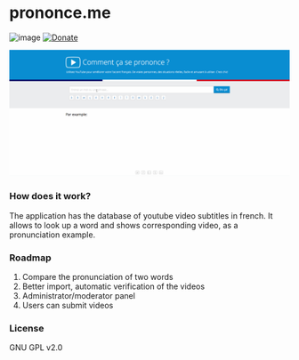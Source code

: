 # prononce.me

![image](https://circleci.com/gh/wolasss/prononce.me.png?circle-token=3ce799f85fd411ad59307ba5feef11c1d09e3aa3&style=shield)
[![Donate](https://img.shields.io/badge/donate-PayPal-green.svg)](https://paypal.me/wolas)

![Preview screenshot](https://raw.githubusercontent.com/wolasss/prononce.me/master/screenshot.gif)

### How does it work?

The application has the database of youtube video subtitles in french. It allows to look up a word and shows corresponding video, as a pronunciation example.

### Roadmap

1. Compare the pronunciation of two words
2. Better import, automatic verification of the videos
3. Administrator/moderator panel
4. Users can submit videos

### License

GNU GPL v2.0
